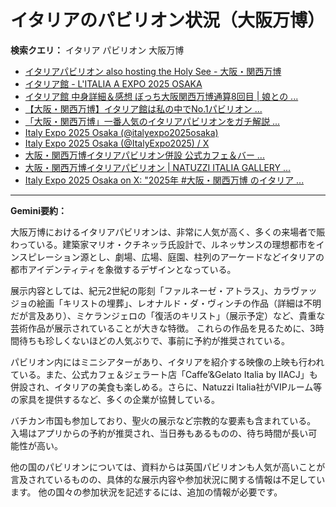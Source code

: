 # イタリアのパビリオン状況（大阪万博）

**検索クエリ：** イタリア パビリオン 大阪万博

- [イタリアパビリオン also hosting the Holy See - 大阪・関西万博](https://www.expo2025.or.jp/official-participant/italy/)
- [イタリア館 - L'ITALIA A EXPO 2025 OSAKA](https://www.italyexpo2025osaka.it/ja/itariaguan)
- [イタリア館 中身詳細＆感想 ぼっち大阪関西万博通算8回目 | 娘との ...](https://ameblo.jp/wakochi0316/entry-12905719318.html)
- [【大阪・関西万博】イタリア館は私の中でNo.1パビリオン ...](https://yukonosuke.com/entry/osaka_banpaku_italy)
- [「大阪・関西万博」一番人気のイタリアパビリオンをガチ解説 ...](https://lovewalker.jp/elem/000/004/268/4268276/)
- [Italy Expo 2025 Osaka (@italyexpo2025osaka)](https://www.instagram.com/italyexpo2025osaka/?hl=ja)
- [Italy Expo 2025 Osaka (@ItalyExpo2025) / X](https://x.com/italyexpo2025)
- [大阪・関西万博イタリアパビリオン併設 公式カフェ＆バー ...](https://prtimes.jp/main/html/rd/p/000000008.000099144.html)
- [大阪・関西万博イタリアパビリオン | NATUZZI ITALIA GALLERY ...](https://www.natuzzi-italia.jp/topics/%E5%A4%A7%E9%98%AA%E3%83%BB%E9%96%A2%E8%A5%BF%E4%B8%87%E5%8D%9A%E3%82%A4%E3%82%BF%E3%83%AA%E3%82%A2%E3%83%91%E3%83%93%E3%83%AA%E3%82%AA%E3%83%B3/)
- [Italy Expo 2025 Osaka on X: "2025年 #大阪・関西万博 のイタリア ...](https://x.com/ItalyExpo2025/status/1804816670034440387)


---

**Gemini要約：**

大阪万博におけるイタリアパビリオンは、非常に人気が高く、多くの来場者で賑わっている。建築家マリオ・クチネッラ氏設計で、ルネッサンスの理想都市をインスピレーション源とし、劇場、広場、庭園、柱列のアーケードなどイタリアの都市アイデンティティを象徴するデザインとなっている。

展示内容としては、紀元2世紀の彫刻「ファルネーゼ・アトラス」、カラヴァッジョの絵画「キリストの埋葬」、レオナルド・ダ・ヴィンチの作品（詳細は不明だが言及あり）、ミケランジェロの「復活のキリスト」（展示予定）など、貴重な芸術作品が展示されていることが大きな特徴。  これらの作品を見るために、3時間待ちも珍しくないほどの人気ぶりで、事前に予約が推奨されている。

パビリオン内にはミニシアターがあり、イタリアを紹介する映像の上映も行われている。また、公式カフェ＆ジェラート店「Caffe’&Gelato Italia by IIACJ」も併設され、イタリアの美食も楽しめる。さらに、Natuzzi Italia社がVIPルーム等の家具を提供するなど、多くの企業が協賛している。

バチカン市国も参加しており、聖火の展示など宗教的な要素も含まれている。  入場はアプリからの予約が推奨され、当日券もあるものの、待ち時間が長い可能性が高い。


他の国のパビリオンについては、資料からは英国パビリオンも人気が高いことが言及されているものの、具体的な展示内容や参加状況に関する情報は不足しています。  他の国々の参加状況を記述するには、追加の情報が必要です。

